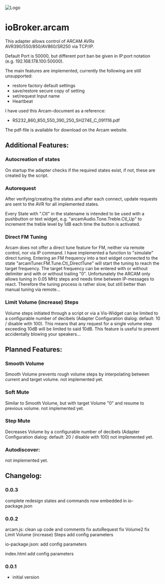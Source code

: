 ![Logo](img/arcam.png)
# ioBroker.arcam

This adapter allows control of ARCAM AVRs AVR390/550/850/AV860/SR250 via TCP/IP.

Default Port is 50000, but different port ban be given in IP:port notation (e.g. 192.168.178.100:50000).

The main features are implemented, currently the following are still unsupported:

- restore factory default settings
- save/restore secure copy of setting
- set/request Input name
- Heartbeat


 I have used this Arcam-document as a reference:

* RS232_860_850_550_390_250_SH274E_C_091116.pdf

The pdf-file is available for download on the Arcam website.

## Additional Features:

### Autocreation of states

On startup the adapter checks if the required states exist, if not, these are created by the script.

### Autorequest
After verifying/creating the states and after each connect, update requests are sent to the AVR for all implemented states.

Every State with ".Ctl" in the statename is intended to be used with a pushbutton or text widget, e.g. "arcamAudio.Tone.Treble.Ctl_Up" to increment the treble level by 1dB each time the button is activated. 

### Direct FM Tuning
Arcam does not offer a direct tune feature for FM, neither via remote control, nor via IP command.
I have implemented a function to "simulate" direct tuning.
Entering an FM frequency into a text widget connected to the state "arcamTuner.FM.Tune.Ctl_DirectTune" will start the tuning to reach the target frequency.
The target frequency can be entered with or without delimiter and with or without trailing "0".
Unfortunately the ARCAM only allows tuning in 0.05 MHz steps and needs time between IP-messages to react. Therefore the tuning process is rather slow, but still better than manual tuning via remote...

### Limit Volume (increase) Steps
Volume steps initiated through a script or via a Vis-Widget can be limited to a configurable number of decibels (Adapter Configuration dialog: default: 10 / disable with 100).
This means that any request for a single volume step exceeding 10dB will be limited to said 10dB.
This feature is useful to prevent accidentally blowing your speakers... 

## Planned Features:

### Smooth Volume
Smooth Volume prevents rough volume steps by interpolating between current and target volume.
not implemented yet.

### Soft Mute
Similar to Smooth Volume, but with target Volume "0" and resume to previous volume.
not implemented yet.

### Step Mute
Decreases Volume by a configurable number of decibels (Adapter Configuration dialog: default: 20 / disable with 100)
not implemented yet.

### Autodiscover:
not implemented yet.



## Changelog:

### 0.0.3
complete redesign
states and commands now embedded in io-package.json


### 0.0.2
arcam.js:
clean up code and comments
fix autoRequest
fix Volume2
fix Limit Volume (increase) Steps
add config parameters

io-package.json:
add config parameters

index.html
add config parameters

### 0.0.1
* initial version



